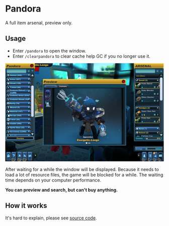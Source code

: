 # Pandora

A full item arsenal, preview only.

## Usage

- Enter `/pandora` to open the window.
- Enter `/clearpandora` to clear cache help GC if you no longer use it.

![pandora.png](pandora.png)

After waiting for a while the window will be displayed.
Because it needs to load a lot of resource files, the game will be blocked for a while.
The waiting time depends on your computer performance.

**You can preview and search, but can't buy anything.**

## How it works

It's hard to explain, please see [source code](src/main/java/com/spiralstudio/mod/pandora/Main.java).